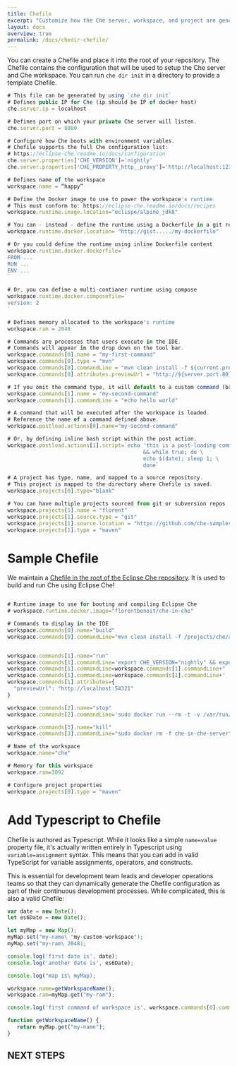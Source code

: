```yaml
---
title: Chefile
excerpt: "Customize how the Che server, workspace, and project are generated from your project"
layout: docs
overview: true
permalink: /docs/chedir-chefile/
---
```

You can create a Chefile and place it into the root of your repository. The Chefile contains the configuration that will be used to setup the Che server and Che workspace. You can run `che dir init` in a directory to provide a template Chefile.

```javascript  
# This file can be generated by using `che dir init`
# Defines public IP for Che (ip should be IP of docker host)
che.server.ip = localhost

# Defines port on which your private Che server will listen.
che.server.port = 8080

# Configure how Che boots with environment variables.
# Chefile supports the full Che configuration list:
# https://eclipse-che.readme.io/docs/configuration
che.server.properties['CHE_VERSION']='nightly'
che.server.properties['CHE_PROPERTY_http__proxy']='http://localhost:1234'

# Defines name of the workspace
workspace.name = “happy”

# Define the Docker image to use to power the workspace's runtime
# This must conform to: https://eclipse-che.readme.io/docs/recipes
workspace.runtime.image.location="eclispe/alpine_jdk8"

# You can - instead - define the runtime using a Dockerfile in a git repo
workspace.runtime.docker.location= "http://gist...../my-dockerfile"

# Or you could define the runtime using inline Dockerfile content
workspace.runtime.docker.dockerfile=`
FROM ...
RUN ...
ENV ...
`

# Or, you can define a multi-contianer runtime using compose
workspace.runtime.docker.composefile=`
version: 2
`

# Defines memory allocated to the workspace's runtime
workspace.ram = 2048

# Commands are processes that users execute in the IDE.
# Commands will appear in the drop down on the tool bar.
workspace.commands[0].name = "my-first-command"
workspace.commands[0].type = "mvn"
workspace.commands[0].commandLine = "mvn clean install -f ${current.project.path}"
workspace.commands[0].attributes.previewUrl = "http://${server.port.80}/${current.project.relpath}"

# If you omit the command type, it will default to a custom command (bash).
workspace.commands[1].name = "my-second-command"
workspace.commands[1].commandLine = "echo hello world"

# A command that will be executed after the workspace is loaded.
# Reference the name of a command defined above.
workspace.postload.actions[0].name="my-second-command"

# Or, by defining inline bash script within the post action.
workspace.postload.actions[1].script=`echo 'this is a post-loading command' \
                                           && while true; do \
                                           echo $(date); sleep 1; \
                                           done`

# A project has type, name, and mapped to a source repository.
# This project is mapped to the directory where Chefile is saved.
workspace.projects[0].type="blank"

# You can have multiple projects sourced from git or subversion repos
workspace.projects[1].name = "florent"
workspace.projects[1].source.type = "git"
workspace.projects[1].source.location = "https://github.com/che-samples/web-java-spring-petclinic"
workspace.projects[1].type = "maven"
```

# Sample Chefile  
We maintain a [Chefile in the root of the Eclipse Che repository](https://github.com/eclipse/che/blob/master/Chefile). It is used to build and run Che using Eclipse Che!
 
```javascript 

# Runtime image to use for booting and compiling Eclipse Che
# workspace.runtime.docker.image="florentbenoit/che-in-che"

# Commands to display in the IDE
workspace.commands[0].name="build"
workspace.commands[0].commandLine="mvn clean install -f /projects/che/assembly/assembly-main"


workspace.commands[1].name="run"
workspace.commands[1].commandLine='export CHE_VERSION="nightly" && export CHE_BIN_PATH=$(ls -d /projects/che/assembly/assembly-main/target/eclipse-che-*/eclipse-che-*); sudo docker run --rm -t -v /var/run/docker.sock:/var/run/docker.sock'
workspace.commands[1].commandLine=workspace.commands[1].commandLine+"  --env CHE_LOCAL_BINARY=${CHE_BIN_PATH/'/projects/che'/$(sudo docker inspect --format '{{"{{"}} range .Mounts }}{{"{{"}} if eq .Destination \"/projects/che\" }}{{"{{"}} .Source }}{{"{{"}} end }}{{"{{"}} end }}' $(hostname))}"
workspace.commands[1].commandLine=workspace.commands[1].commandLine+'  --env CHE_PORT=54321 --env CHE_SERVER_CONTAINER_NAME="che-in-che-server" eclipse/che-launcher:nightly start'
workspace.commands[1].attributes={
  "previewUrl": "http://localhost:54321"
}

workspace.commands[2].name="stop"
workspace.commands[2].commandLine='sudo docker run --rm -t -v /var/run/docker.sock:/var/run/docker.sock --env CHE_SERVER_CONTAINER_NAME="che-in-che-server" eclipse/che-launcher stop'

workspace.commands[3].name="kill"
workspace.commands[3].commandLine="sudo docker rm -f che-in-che-server"

# Name of the workspace
workspace.name="che"

# Memory for this workspace
workspace.ram=3092

# Configure project properties
workspace.projects[0].type = "maven"
```

# Add Typescript to Chefile  
Chefile is authored as Typescript. While it looks like a simple `name=value` property file, it's actually written entirely in Typescript using `variable=assignment` syntax. This means that you can add in valid TypeScript for variable assignments, operators, and constructs.

This is essential for development team leads and developer operations teams so that they can dynamically generate the Chefile configuration as part of their continuous development processes.  While complicated, this is also a valid Chefile:

```javascript  
var date = new Date();
let es6Date = new Date();

let myMap = new Map();
myMap.set("my-name\ "my-custom-workspace");
myMap.set("my-ram\ 2048);

console.log('first date is', date);
console.log('another date is', es6Date);

console.log("map is\ myMap);

workspace.name=getWorkspaceName();
workspace.ram=myMap.get("my-ram");

console.log('first command of workspace is', workspace.commands[0].commandLine);

function getWorkspaceName() {
   return myMap.get("my-name");
}
```

## NEXT STEPS
